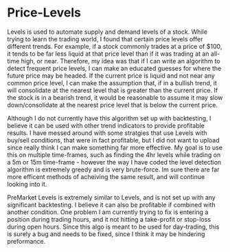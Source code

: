 # Price-Levels

Levels is used to automate supply and demand levels of a stock. While trying to learn the trading world, I found that certain price levels offer different trends. For example, if a stock commonly trades at a price of $100, it tends to be far less liquid at that price level than if it was trading at an all-time high, or near. Therefore, my idea was that if I can write an algorithm to detect frequent price levels, I can make an educated guesses for where the future price may be headed.  If the current price is liquid and not near any common price level, I can make the assumption that, if in a bullish trend, it will consolidate at the nearest level that is greater than the current price. If the stock is in a bearish trend, it would be reasonable to assume it may slow down/consolidate at the nearest price level that is below the current price. 

Although I do not currently have this algorithm set up with backtesting, I believe it can be used with other trend indicators to provide profitable results. I have messed around with some stratgies that use Levels with buy/sell conditions, that were in fact profitable, but I did not want to upload since really think I can make something far more effective. My goal is to use this on multiple time-frames, such as finding the 4hr levels while trading on a 5m or 15m time-frame - however the way I have coded the level detection algorithm is extremely greedy and is very brute-force. Im sure there are far more efficent methods of acheiving the same result, and will continue looking into it. 

PreMarket Levels is extremely similar to Levels, and is not set up with any significant backtesting. I believe it can also be profitable if combined with another condition. One problem I am currently trying to fix is entering a position during trading hours, and it not hitting a take-profit or stop-loss during open hours. Since this algo is meant to be used for day-trading, this is surely a bug and needs to be fixed, since I think it may be hindering preformance. 
